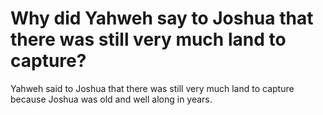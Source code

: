 # Why did Yahweh say to Joshua that there was still very much land to capture?

Yahweh said to Joshua that there was still very much land to capture because Joshua was old and well along in years.
